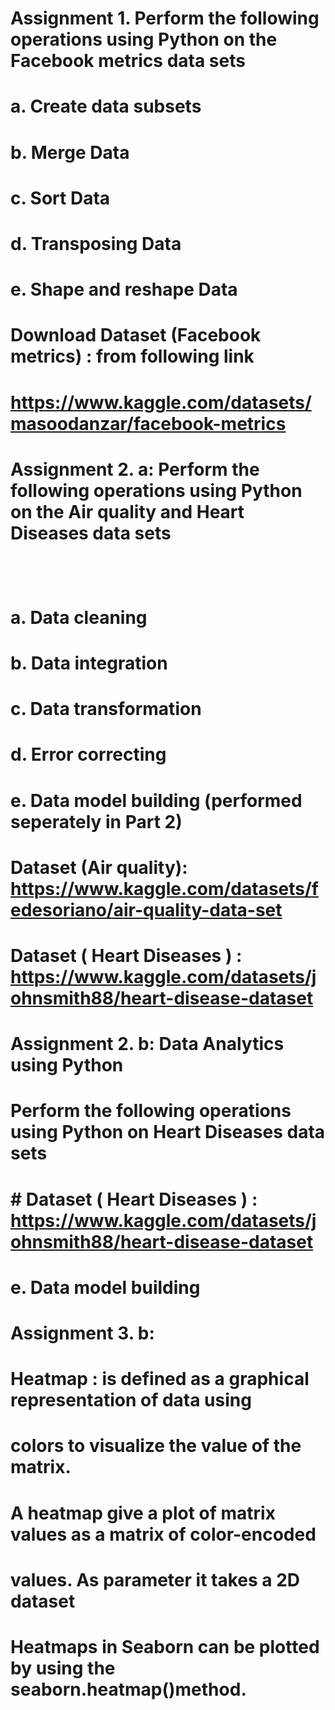 # Assignment 1. Perform the following operations using Python on the Facebook metrics data sets

# a. Create data subsets <br>

# b. Merge Data<br>

# c. Sort Data<br>

# d. Transposing Data<br>

# e. Shape and reshape Data<br>

#

# Download Dataset (Facebook metrics) : from following link

# https://www.kaggle.com/datasets/masoodanzar/facebook-metrics

# Assignment 2. a: Perform the following operations using Python on the Air quality and Heart Diseases data sets</p><br>

# a. Data cleaning <br>

# b. Data integration<br>

# c. Data transformation<br>

# d. Error correcting<br>

# e. Data model building (performed seperately in Part 2)<br>

#

# Dataset (Air quality): https://www.kaggle.com/datasets/fedesoriano/air-quality-data-set <br>

# Dataset ( Heart Diseases ) : https://www.kaggle.com/datasets/johnsmith88/heart-disease-dataset

# Assignment 2. b: Data Analytics using Python <br>

# Perform the following operations using Python on Heart Diseases data sets <br>

# # Dataset ( Heart Diseases ) : https://www.kaggle.com/datasets/johnsmith88/heart-disease-dataset

# e. Data model building

# Assignment 3. b:

# Heatmap : is defined as a graphical representation of data using

# colors to visualize the value of the matrix.

# A heatmap give a plot of matrix values as a matrix of color-encoded

# values. As parameter it takes a 2D dataset

# Heatmaps in Seaborn can be plotted by using the seaborn.heatmap()method.
